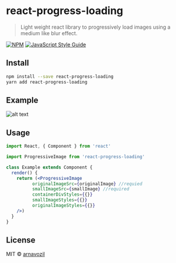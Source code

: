 # react-progress-loading

>Light weight react library to progressively load images using a medium like blur effect.

[![NPM](https://img.shields.io/npm/v/react-progress-loading.svg)](https://www.npmjs.com/package/react-progress-loading) [![JavaScript Style Guide](https://img.shields.io/badge/code_style-standard-brightgreen.svg)](https://standardjs.com)

## Install

```bash
npm install --save react-progress-loading
yarn add react-progress-loading
```

## Example

![alt text](https://drive.google.com/file/d/172pPev0MhvAM3R1oOzwV2wsWmjQgB6NH/view?usp=sharing)

## Usage

```jsx
import React, { Component } from 'react'

import ProgressiveImage from 'react-progress-loading'

class Example extends Component {
  render() {
    return (<ProgressiveImage
          originalImageSrc={originalImage} //requied
          smallImageSrc={smallImage} //required
          containerDivStyles={{}}
          smallImageStyles={{}}
          originalImageStyles={{}}
    />)
  }
}
```

## License

MIT © [arnavozil](https://github.com/arnavozil)
